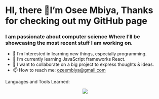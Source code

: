 # HI, there 👋I’m Osee Mbiya, Thanks for checking out my GitHub page 
<H3> I am passionate about computer science  Where I’ll be showcasing the most recent stuff I am working on.</H3> 
 
- 👀 I’m Interested in learning new things, especially programming.
- 🌱 I’m currently learning JavaScript frameworks React. 
- 💞️ I want to collaborate on a big project to express thoughts & ideas.
- 📫 How to reach me: ozeembiya@gmail.com



Languages and Tools Learned: <div align="center"> 

 <a href="https://skillicons.dev">
 <img src="https://skillicons.dev/icons?i=nodejs,javascript,express,mongodb,html,Css,bash,java"/>
 </a>
</div>

